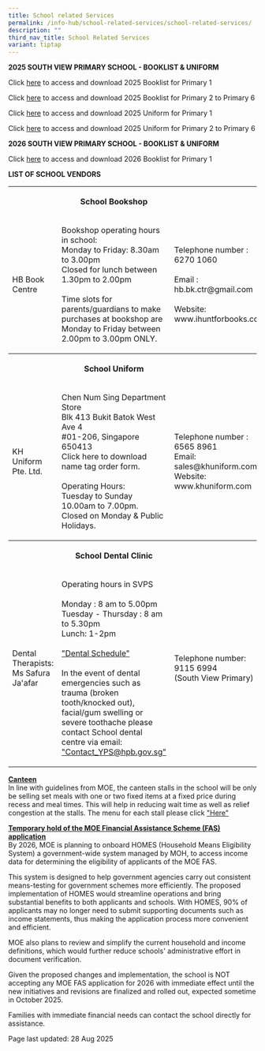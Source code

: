 ```yaml
---
title: School related Services
permalink: /info-hub/school-related-services/school-related-services/
description: ""
third_nav_title: School Related Services
variant: tiptap
---
```

<p><strong>2025 SOUTH VIEW PRIMARY SCHOOL - BOOKLIST &amp; UNIFORM<br></strong>
</p>
<p>Click <a href="https://drive.google.com/file/d/1OsJ07sPn6KmJHIyHh7IG3zskWyfAEA2e/view?usp=sharing" rel="noopener" target="_blank">here</a> to
access and download 2025 Booklist for Primary 1</p>
<p>Click <a href="https://drive.google.com/drive/folders/12mphKYKhA9xLeZLCaZs7uyxxpypWFbSc?usp=sharing" rel="noopener" target="_blank">here</a> to
access and download 2025 Booklist for Primary 2 to Primary 6</p>
<p>Click <a href="https://drive.google.com/file/d/19kzsvllbxHxU5giU1E1_LilyDI6ouNOB/view?usp=sharing" rel="noopener" target="_blank">here</a> to
access and download 2025 Uniform for Primary 1</p>
<p>Click <a href="https://drive.google.com/file/d/1E-2Qme8I8nQTM_UFWBjqWwpa_tnE_ndT/view?usp=sharing" rel="noopener" target="_blank">here</a> to
access and download 2025 Uniform for Primary 2 to Primary 6</p>
<p></p>
<p><strong>2026 SOUTH VIEW PRIMARY SCHOOL - BOOKLIST &amp; UNIFORM</strong>
</p>
<p></p>
<p>Click <a href="https://drive.google.com/file/d/1Ks7OMQwV6b2AZXEUOSMnxZAoDjSBM12N/view?usp=sharing" rel="noopener" target="_blank">here</a> to
access and download 2026 Booklist for Primary 1
<br>
</p>
<p><strong>LIST OF SCHOOL VENDORS<br></strong>
</p>
<table style="minWidth: 75px">
<colgroup>
<col>
<col>
<col>
</colgroup>
<tbody>
<tr>
<th rowspan="1" colspan="1">
<p></p>
</th>
<th rowspan="1" colspan="1">
<p>School Bookshop</p>
</th>
<th rowspan="1" colspan="1">
<p></p>
</th>
</tr>
<tr>
<td rowspan="1" colspan="1">
<p>HB Book Centre</p>
</td>
<td rowspan="1" colspan="1">
<p>Bookshop operating hours in school:
<br>Monday to Friday: 8.30am to 3.00pm
<br>Closed for lunch between 1.30pm to 2.00pm
<br>
<br>Time slots for parents/guardians to make purchases at bookshop are Monday
to Friday between 2.00pm to 3.00pm ONLY.</p>
</td>
<td rowspan="1" colspan="1">
<p>Telephone number : 6270 1060
<br>
<br>Email : hb.bk.ctr@gmail.com
<br>
<br>Website: www.ihuntforbooks.com
<br>
</p>
</td>
</tr>
<tr>
<th rowspan="1" colspan="1">
<p></p>
</th>
<th rowspan="1" colspan="1">
<p>School Uniform</p>
</th>
<th rowspan="1" colspan="1">
<p></p>
</th>
</tr>
<tr>
<td rowspan="1" colspan="1">
<p>KH Uniform Pte. Ltd.</p>
</td>
<td rowspan="1" colspan="1">
<p>Chen Num Sing Department Store
<br>Blk 413 Bukit Batok West Ave 4
<br>#01-206, Singapore 650413
<br>Click here to download name tag order form.
<br>
<br>Operating Hours:
<br>Tuesday to Sunday 10.00am to 7.00pm.
<br>Closed on Monday &amp; Public Holidays.</p>
</td>
<td rowspan="1" colspan="1">
<p>Telephone number : 6565 8961
<br>Email: sales@khuniform.com
<br>Website: www.khuniform.com</p>
</td>
</tr>
<tr>
<th rowspan="1" colspan="1">
<p></p>
</th>
<th rowspan="1" colspan="1">
<p>School Dental Clinic</p>
</th>
<th rowspan="1" colspan="1">
<p></p>
</th>
</tr>
<tr>
<td rowspan="1" colspan="1">
<p>Dental Therapists: Ms Safura Ja'afar</p>
</td>
<td rowspan="1" colspan="1">
<p>Operating hours in SVPS
<br>
<br>Monday : 8 am to 5.00pm
<br>Tuesday - Thursday : 8 am to 5.30pm
<br>Lunch: 1-2pm
<br>
<br><a href="https://drive.google.com/file/d/1PQxYFAvnXz2ZX56BGWW-F5Xj2rQ8IuDJ/view?usp=drive_link" rel="noopener" target="_blank">"Dental Schedule"</a>
<br>
<br>In the event of dental emergencies such as trauma (broken tooth/knocked
out), facial/gum swelling or severe toothache please contact School dental
centre via email: <a href="mailto:Contact_YPS@hpb.gov.sg" rel="noopener" target="_blank">"Contact_YPS@hpb.gov.sg"</a>
<br>
</p>
</td>
<td rowspan="1" colspan="1">
<p>Telephone number:
<br>9115 6994
<br>(South View Primary)
<br>
</p>
</td>
</tr>
</tbody>
</table>
<p></p>
<p><strong><u>Canteen<br></u></strong>In line with guidelines from MOE, the
canteen stalls in the school will be only be selling set meals with one
or two fixed items at a fixed price during recess and meal times. This
will help in reducing wait time as well as relief congestion at the stalls.
The menu for each stall please click&nbsp;<a href="https://drive.google.com/file/d/1-GiVM1M8VJ-4ZBRn8q45gjhqjHzPBS8h/view?usp=sharing" rel="noopener" target="_blank">"Here"</a>
</p>
<p></p>
<p><strong><u>Temporary hold of the MOE Financial Assistance Scheme (FAS) application<br></u></strong>By
2026, MOE is planning to onboard HOMES (Household Means Eligibility System)
a government-wide system managed by MOH, to access income data for determining
the eligibility of applicants of the MOE FAS.</p>
<p>This system is designed to help government agencies carry out consistent
means-testing for government schemes more efficiently. The proposed implementation
of HOMES would streamline operations and bring substantial benefits to
both applicants and schools. With HOMES, 90% of applicants may no longer
need to submit supporting documents such as income statements, thus making
the application process more convenient and efficient.</p>
<p>MOE also plans to review and simplify the current household and income
definitions, which would further reduce schools' administrative effort
in document verification.</p>
<p>Given the proposed changes and implementation, the school is NOT accepting
any MOE FAS application for 2026 with immediate effect until the new initiatives
and revisions are finalized and rolled out, expected sometime in October
2025.</p>
<p>Families with immediate financial needs can contact the school directly
for assistance.</p>
<p></p>
<p>Page last updated: 28 Aug 2025</p>